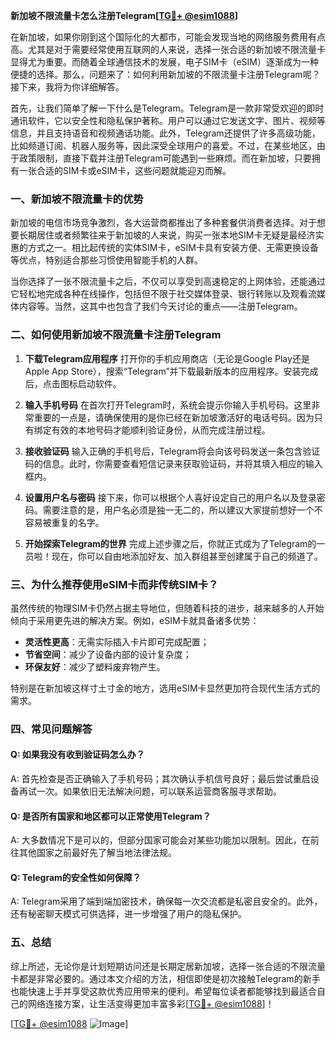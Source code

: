 **新加坡不限流量卡怎么注册Telegram[[TG💪+ @esim1088](https://t.me/s/esim1088)]**

在新加坡，如果你刚到这个国际化的大都市，可能会发现当地的网络服务费用有点高。尤其是对于需要经常使用互联网的人来说，选择一张合适的新加坡不限流量卡显得尤为重要。而随着全球通信技术的发展，电子SIM卡（eSIM）逐渐成为一种便捷的选择。那么，问题来了：如何利用新加坡的不限流量卡注册Telegram呢？接下来，我将为你详细解答。

首先，让我们简单了解一下什么是Telegram。Telegram是一款非常受欢迎的即时通讯软件，它以安全性和隐私保护著称。用户可以通过它发送文字、图片、视频等信息，并且支持语音和视频通话功能。此外，Telegram还提供了许多高级功能，比如频道订阅、机器人服务等，因此深受全球用户的喜爱。不过，在某些地区，由于政策限制，直接下载并注册Telegram可能遇到一些麻烦。而在新加坡，只要拥有一张合适的SIM卡或eSIM卡，这些问题就能迎刃而解。

### **一、新加坡不限流量卡的优势**

新加坡的电信市场竞争激烈，各大运营商都推出了多种套餐供消费者选择。对于想要长期居住或者频繁往来于新加坡的人来说，购买一张本地SIM卡无疑是最经济实惠的方式之一。相比起传统的实体SIM卡，eSIM卡具有安装方便、无需更换设备等优点，特别适合那些习惯使用智能手机的人群。

当你选择了一张不限流量卡之后，不仅可以享受到高速稳定的上网体验，还能通过它轻松地完成各种在线操作，包括但不限于社交媒体登录、银行转账以及观看流媒体内容等。当然，这其中也包含了我们今天讨论的重点——注册Telegram。

### **二、如何使用新加坡不限流量卡注册Telegram**

1. **下载Telegram应用程序**
   打开你的手机应用商店（无论是Google Play还是Apple App Store），搜索“Telegram”并下载最新版本的应用程序。安装完成后，点击图标启动软件。

2. **输入手机号码**
   在首次打开Telegram时，系统会提示你输入手机号码。这里非常重要的一点是，请确保使用的是你已经在新加坡激活好的电话号码。因为只有绑定有效的本地号码才能顺利验证身份，从而完成注册过程。

3. **接收验证码**
   输入正确的手机号后，Telegram将会向该号码发送一条包含验证码的信息。此时，你需要查看短信记录来获取验证码，并将其填入相应的输入框内。

4. **设置用户名与密码**
   接下来，你可以根据个人喜好设定自己的用户名以及登录密码。需要注意的是，用户名必须是独一无二的，所以建议大家提前想好一个不容易被重复的名字。

5. **开始探索Telegram的世界**
   完成上述步骤之后，你就正式成为了Telegram的一员啦！现在，你可以自由地添加好友、加入群组甚至创建属于自己的频道了。

### **三、为什么推荐使用eSIM卡而非传统SIM卡？**

虽然传统的物理SIM卡仍然占据主导地位，但随着科技的进步，越来越多的人开始倾向于采用更先进的解决方案。例如，eSIM卡就具备诸多优势：

- **灵活性更高**：无需实际插入卡片即可完成配置；
- **节省空间**：减少了设备内部的设计复杂度；
- **环保友好**：减少了塑料废弃物产生。

特别是在新加坡这样寸土寸金的地方，选用eSIM卡显然更加符合现代生活方式的需求。

### **四、常见问题解答**

#### Q: 如果我没有收到验证码怎么办？
A: 首先检查是否正确输入了手机号码；其次确认手机信号良好；最后尝试重启设备再试一次。如果依旧无法解决问题，可以联系运营商客服寻求帮助。

#### Q: 是否所有国家和地区都可以正常使用Telegram？
A: 大多数情况下是可以的，但部分国家可能会对某些功能加以限制。因此，在前往其他国家之前最好先了解当地法律法规。

#### Q: Telegram的安全性如何保障？
A: Telegram采用了端到端加密技术，确保每一次交流都是私密且安全的。此外，还有秘密聊天模式可供选择，进一步增强了用户的隐私保护。

### **五、总结**

综上所述，无论你是计划短期访问还是长期定居新加坡，选择一张合适的不限流量卡都是非常必要的。通过本文介绍的方法，相信即使是初次接触Telegram的新手也能快速上手并享受这款优秀应用带来的便利。希望每位读者都能够找到最适合自己的网络连接方案，让生活变得更加丰富多彩[[TG💪+ @esim1088](https://t.me/s/esim1088)]！

[[TG💪+ @esim1088](https://t.me/s/esim1088) ![Image](https://i.postimg.cc/4NQfJmqS/Snipaste-2025-05-13-00-14-12.png)]